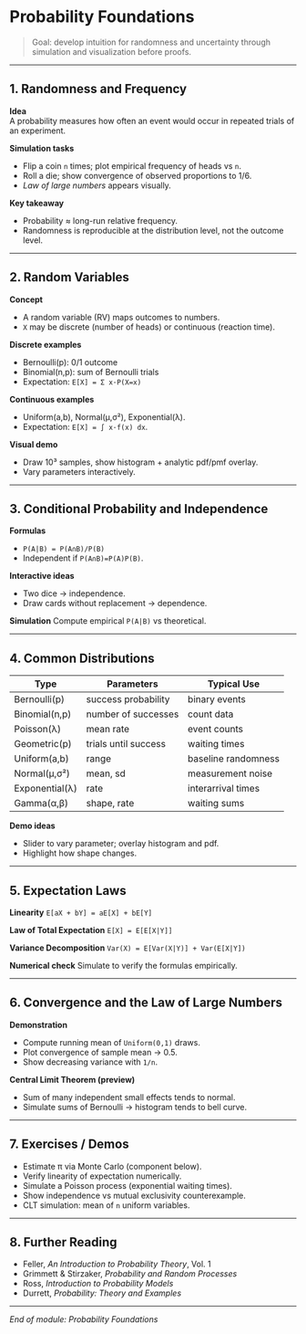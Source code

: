 # Probability Foundations

> Goal: develop intuition for randomness and uncertainty through simulation and visualization before proofs.

---

## 1. Randomness and Frequency

**Idea**  
A probability measures how often an event would occur in repeated trials of an experiment.

**Simulation tasks**
- Flip a coin `n` times; plot empirical frequency of heads vs `n`.  
- Roll a die; show convergence of observed proportions to 1/6.  
- *Law of large numbers* appears visually.

**Key takeaway**
- Probability ≈ long-run relative frequency.
- Randomness is reproducible at the distribution level, not the outcome level.

---

## 2. Random Variables

**Concept**
- A random variable (RV) maps outcomes to numbers.  
- `X` may be discrete (number of heads) or continuous (reaction time).

**Discrete examples**
- Bernoulli(p): 0/1 outcome  
- Binomial(n,p): sum of Bernoulli trials  
- Expectation: `E[X] = Σ x·P(X=x)`  

**Continuous examples**
- Uniform(a,b), Normal(μ,σ²), Exponential(λ).  
- Expectation: `E[X] = ∫ x·f(x) dx`.

**Visual demo**
- Draw 10³ samples, show histogram + analytic pdf/pmf overlay.  
- Vary parameters interactively.

---

## 3. Conditional Probability and Independence

**Formulas**
- `P(A|B) = P(A∩B)/P(B)`  
- Independent if `P(A∩B)=P(A)P(B)`.

**Interactive ideas**
- Two dice → independence.  
- Draw cards without replacement → dependence.

**Simulation**
Compute empirical `P(A|B)` vs theoretical.

---

## 4. Common Distributions

| Type | Parameters | Typical Use |
|------|-------------|--------------|
| Bernoulli(p) | success probability | binary events |
| Binomial(n,p) | number of successes | count data |
| Poisson(λ) | mean rate | event counts |
| Geometric(p) | trials until success | waiting times |
| Uniform(a,b) | range | baseline randomness |
| Normal(μ,σ²) | mean, sd | measurement noise |
| Exponential(λ) | rate | interarrival times |
| Gamma(α,β) | shape, rate | waiting sums |

**Demo ideas**
- Slider to vary parameter; overlay histogram and pdf.  
- Highlight how shape changes.

---

## 5. Expectation Laws

**Linearity**
`E[aX + bY] = aE[X] + bE[Y]`

**Law of Total Expectation**
`E[X] = E[E[X|Y]]`

**Variance Decomposition**
`Var(X) = E[Var(X|Y)] + Var(E[X|Y])`

**Numerical check**
Simulate to verify the formulas empirically.

---

## 6. Convergence and the Law of Large Numbers

**Demonstration**
- Compute running mean of `Uniform(0,1)` draws.  
- Plot convergence of sample mean → 0.5.  
- Show decreasing variance with `1/n`.

**Central Limit Theorem (preview)**
- Sum of many independent small effects tends to normal.  
- Simulate sums of Bernoulli → histogram tends to bell curve.

---

## 7. Exercises / Demos

- Estimate π via Monte Carlo (component below).  
- Verify linearity of expectation numerically.  
- Simulate a Poisson process (exponential waiting times).  
- Show independence vs mutual exclusivity counterexample.  
- CLT simulation: mean of `n` uniform variables.

---

## 8. Further Reading

- Feller, *An Introduction to Probability Theory*, Vol. 1  
- Grimmett & Stirzaker, *Probability and Random Processes*  
- Ross, *Introduction to Probability Models*  
- Durrett, *Probability: Theory and Examples*  

---

*End of module: Probability Foundations*
